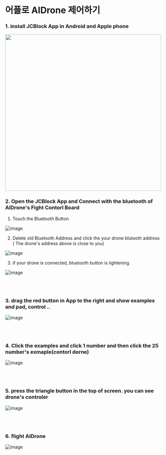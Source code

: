 # 어플로 AIDrone 제어하기

### 1. install JCBlock  App in Android and Apple phone 

<img src="https://user-images.githubusercontent.com/122161666/223170312-cce6c5c2-8516-4d83-ad7e-7b22ba26aefd.png" width="500">

<br/>

### 2. Open the JCBlock App and Connect with the bluetooth of  AIDrone's Fight Contorl Board 


1) Touch the Bluetooth Button

![image](https://user-images.githubusercontent.com/122161666/223172990-400be64d-2c5e-436e-bad8-3a972e3f62c3.png)


2) Delete old Bluetooth Address and click the your drone blutooth address 
   ( The drone's address above is close to you)
  
 ![image](https://user-images.githubusercontent.com/122161666/223174217-566dfccc-d62b-46f0-936e-5396f610b55b.png)
 
 
 3) if your drone is connected, bluetooth button is lightening 

![image](https://user-images.githubusercontent.com/122161666/223174800-d7cecbd3-9950-4f9a-ab4c-991619999b83.png)


<br/><br/>
### 3. drag the red button in App to the right and  show examples and pad, control .. 

![image](https://user-images.githubusercontent.com/122161666/223177180-6ed60924-1179-448d-9b43-52daf751f333.png)

<br/><br/>
### 4. Click the examples and click 1 number and then click the 25 number's exmaple(contorl dorne)


![image](https://user-images.githubusercontent.com/122161666/223179819-4430ec53-c6ba-498d-9c9d-6310b9c122fa.png)

<br/><br/>
### 5. press the triangle button in the top of screen. you can see drone's controler


![image](https://user-images.githubusercontent.com/122161666/223181054-21a20a22-9043-4778-9036-4803221c92c1.png)

<br/><br/>
### 6. flight AIDrone 

![image](https://user-images.githubusercontent.com/122161666/223181405-137d397b-4f75-480b-9563-ac5fcc261a64.png)








